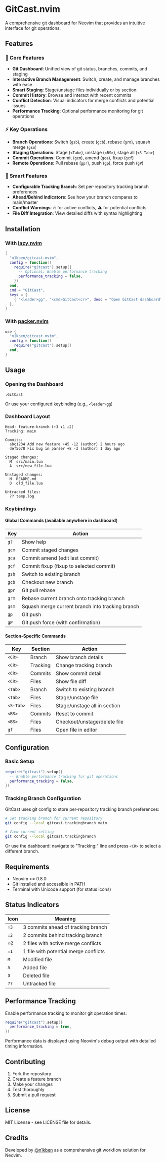 # GitCast.nvim

A comprehensive git dashboard for Neovim that provides an intuitive interface for git operations.

## Features

### 🚀 Core Features
- **Git Dashboard**: Unified view of git status, branches, commits, and staging
- **Interactive Branch Management**: Switch, create, and manage branches with ease
- **Smart Staging**: Stage/unstage files individually or by section
- **Commit History**: Browse and interact with recent commits
- **Conflict Detection**: Visual indicators for merge conflicts and potential issues
- **Performance Tracking**: Optional performance monitoring for git operations

### ⚡ Key Operations
- **Branch Operations**: Switch (`gsb`), create (`gcb`), rebase (`grm`), squash merge (`gsm`)
- **Staging Operations**: Stage (`<Tab>`), unstage (`<BS>`), stage all (`<S-Tab>`)
- **Commit Operations**: Commit (`gcm`), amend (`gca`), fixup (`gcf`)
- **Remote Operations**: Pull rebase (`gpr`), push (`gp`), force push (`gP`)

### 🎯 Smart Features
- **Configurable Tracking Branch**: Set per-repository tracking branch preferences
- **Ahead/Behind Indicators**: See how your branch compares to main/master
- **Conflict Warnings**: 🔥 for active conflicts, ⚠ for potential conflicts
- **File Diff Integration**: View detailed diffs with syntax highlighting

## Installation

### With [lazy.nvim](https://github.com/folke/lazy.nvim)

```lua
{
  "n1kben/gitcast.nvim",
  config = function()
    require("gitcast").setup({
      -- Optional: Enable performance tracking
      performance_tracking = false,
    })
  end,
  cmd = "GitCast",
  keys = {
    { "<leader>gg", "<cmd>GitCast<cr>", desc = "Open GitCast dashboard" },
  },
}
```

### With [packer.nvim](https://github.com/wbthomason/packer.nvim)

```lua
use {
  "n1kben/gitcast.nvim",
  config = function()
    require("gitcast").setup()
  end,
}
```

## Usage

### Opening the Dashboard
```vim
:GitCast
```
Or use your configured keybinding (e.g., `<leader>gg`)

### Dashboard Layout
```
Head: feature-branch (↑3 ↓1 ⚠2)
Tracking: main

Commits:
  abc1234 Add new feature +45 -12 (author) 2 hours ago
  def5678 Fix bug in parser +8 -3 (author) 1 day ago

Staged changes:
  M  src/main.lua
  A  src/new_file.lua

Unstaged changes:
  M  README.md
  D  old_file.lua

Untracked files:
  ?? temp.log
```

### Keybindings

#### Global Commands (available anywhere in dashboard)
| Key | Action |
|-----|--------|
| `g?` | Show help |
| `gcm` | Commit staged changes |
| `gca` | Commit amend (edit last commit) |
| `gcf` | Commit fixup (fixup to selected commit) |
| `gsb` | Switch to existing branch |
| `gcb` | Checkout new branch |
| `gpr` | Git pull rebase |
| `grm` | Rebase current branch onto tracking branch |
| `gsm` | Squash merge current branch into tracking branch |
| `gp` | Git push |
| `gP` | Git push force (with confirmation) |

#### Section-Specific Commands
| Key | Section | Action |
|-----|---------|--------|
| `<CR>` | Branch | Show branch details |
| `<CR>` | Tracking | Change tracking branch |
| `<CR>` | Commits | Show commit detail |
| `<CR>` | Files | Show file diff |
| `<Tab>` | Branch | Switch to existing branch |
| `<Tab>` | Files | Stage/unstage file |
| `<S-Tab>` | Files | Stage/unstage all in section |
| `<BS>` | Commits | Reset to commit |
| `<BS>` | Files | Checkout/unstage/delete file |
| `gf` | Files | Open file in editor |

## Configuration

### Basic Setup
```lua
require("gitcast").setup({
  -- Enable performance tracking for git operations
  performance_tracking = false,
})
```

### Tracking Branch Configuration
GitCast uses git config to store per-repository tracking branch preferences:

```bash
# Set tracking branch for current repository
git config --local gitcast.trackingbranch main

# View current setting
git config --local gitcast.trackingbranch
```

Or use the dashboard: navigate to "Tracking:" line and press `<CR>` to select a different branch.

## Requirements

- Neovim >= 0.8.0
- Git installed and accessible in PATH
- Terminal with Unicode support (for status icons)

## Status Indicators

| Icon | Meaning |
|------|---------|
| `↑3` | 3 commits ahead of tracking branch |
| `↓2` | 2 commits behind tracking branch |
| `🔥2` | 2 files with active merge conflicts |
| `⚠1` | 1 file with potential merge conflicts |
| `M` | Modified file |
| `A` | Added file |
| `D` | Deleted file |
| `??` | Untracked file |

## Performance Tracking

Enable performance tracking to monitor git operation times:

```lua
require("gitcast").setup({
  performance_tracking = true,
})
```

Performance data is displayed using Neovim's debug output with detailed timing information.

## Contributing

1. Fork the repository
2. Create a feature branch
3. Make your changes
4. Test thoroughly
5. Submit a pull request

## License

MIT License - see LICENSE file for details.

## Credits

Developed by [@n1kben](https://github.com/n1kben) as a comprehensive git workflow solution for Neovim.